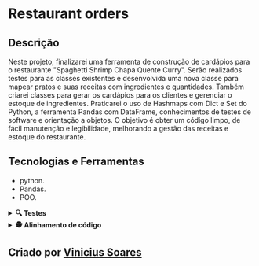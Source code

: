 # Restaurant orders

## Descrição 
Neste projeto, finalizarei uma ferramenta de construção de cardápios para o restaurante "Spaghetti Shrimp Chapa Quente Curry". Serão realizados testes para as classes existentes e desenvolvida uma nova classe para mapear pratos e suas receitas com ingredientes e quantidades. Também criarei classes para gerar os cardápios para os clientes e gerenciar o estoque de ingredientes. Praticarei o uso de Hashmaps com Dict e Set do Python, a ferramenta Pandas com DataFrame, conhecimentos de testes de software e orientação a objetos. O objetivo é obter um código limpo, de fácil manutenção e legibilidade, melhorando a gestão das receitas e estoque do restaurante.

## Tecnologias e Ferramentas

- python.
- Pandas.
- POO.
<details>
  <summary><strong>🔍 Testes</strong></summary>
  
- pytest
</details>
<details>
  <summary><strong>🕵️ Alinhamento de código</strong></summary>
  
- black
- flake8.
</details>

 
## Criado por [Vinicius Soares](https://www.linkedin.com/in/vinicius-soares21/)
    
